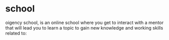# school
oigency school, is an online school where you get to interact with a mentor that will lead you to learn a topic to gain new knowledge and working skills related to:
